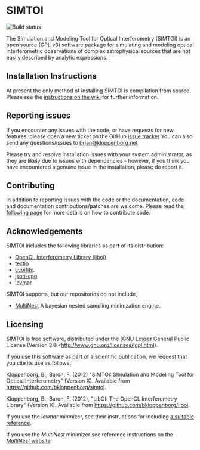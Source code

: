 SIMTOI
======

![Build status](https://travis-ci.org/bkloppenborg/simtoi.svg?branch=master)

The SImulation and Modeling Tool for Optical Interferometry (SIMTOI) is an open
source (GPL v3) software package for simulating and modeling optical interferometric
observations of complex astrophysical sources that are not easily described
by analytic expressions.

## Installation Instructions

At present the only method of installing SIMTOI is compilation from source.
Please see the
[instructions on the wiki](https://github.com/bkloppenborg/simtoi/wiki/Installation)
for further information.

## Reporting issues

If you encounter any issues with the code, or have requests for new features,
please open a new ticket on the GitHub
[issue tracker](https://github.com/bkloppenborg/simtoi/issues)
You can also send any questions/issues to brian@kloppenborg.net

Please try and resolve installation issues with your system administrator,
as they are likely due to issues with dependencies - however, if you think you
have encountered a genuine issue in the installation, please do report it.

## Contributing

In addition to reporting issues with the code or the documentation, code and
documentation contributions/patches are welcome. Please read the
[following page](https://github.com/bkloppenborg/simtoi/blob/master/CONTRIBUTING.md)
for more details on how to contribute code.

## Acknowledgements

SIMTOI includes the following libraries as part of its distribution:
* [OpenCL Interferometry Library (liboi)](https://github.com/bkloppenborg/liboi)
* [textio](https://github.com/bkloppenborg/textio)
* [ccoifits](https://github.com/bkloppenborg/ccoifits).
* [json-cpp](https://github.com/open-source-parsers/jsoncpp)
* [levmar](http://www.ics.forth.gr/~lourakis/levmar/)

SIMTOI supports, but our repositories do not include,

* [MultiNest](http://ccpforge.cse.rl.ac.uk/gf/project/multinest/) A bayesian nested
  sampling minimzation engine.

## Licensing

SIMTOI is free software, distributed under the
[GNU Lesser General Public License (Version 3)](<http://www.gnu.org/licenses/lgpl.html).

If you use this software as part of a scientific publication, we request that
you cite its use as follows:

Kloppenborg, B.; Baron, F. (2012) "SIMTOI: SImulation and Modeling Tool for
Optical Interferometry" (Version X).  Available from
<https://github.com/bkloppenborg/simtoi>.

Kloppenborg, B.; Baron, F. (2012), "LibOI: The OpenCL Interferometry Library"
(Version X). Available from  <https://github.com/bkloppenborg/liboi>.

If you use the _levmar_ minmizer, see their instructions for including
[a suitable reference](http://www.ics.forth.gr/~lourakis/levmar/bibentry.html).

If you use the _MultiNest_ minimizer see reference instructions on the
[_MultiNest_ website](http://ccpforge.cse.rl.ac.uk/gf/project/multinest/)

